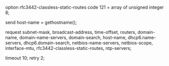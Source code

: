 option rfc3442-classless-static-routes code 121 = array of unsigned integer 8;

send host-name = gethostname();

request subnet-mask, broadcast-address, time-offset, routers,
domain-name, domain-name-servers, domain-search, host-name,
dhcp6.name-servers, dhcp6.domain-search,
netbios-name-servers, netbios-scope, interface-mtu,
rfc3442-classless-static-routes, ntp-servers;

timeout 10;
retry 2;
